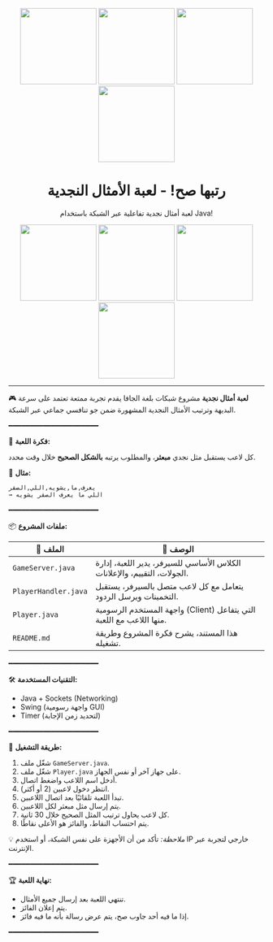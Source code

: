 
<p align="center">
  <img src="https://github.com/user-attachments/assets/3d7a9568-b295-4f9e-a309-a6c3a338769d" width="150"/>
  <img src="https://github.com/user-attachments/assets/3d7a9568-b295-4f9e-a309-a6c3a338769d" width="150"/>
  <img src="https://github.com/user-attachments/assets/3d7a9568-b295-4f9e-a309-a6c3a338769d" width="150"/>
  <img src="https://github.com/user-attachments/assets/3d7a9568-b295-4f9e-a309-a6c3a338769d" width="150"/>
</p>


<h1 align="center">رتبها صح! - لعبة الأمثال النجدية </h1>

<p align="center">
  لعبة أمثال نجدية تفاعلية عبر الشبكة باستخدام Java!
</p>
<p align="center">
  <img src="https://github.com/user-attachments/assets/3d7a9568-b295-4f9e-a309-a6c3a338769d" width="150"/>
  <img src="https://github.com/user-attachments/assets/3d7a9568-b295-4f9e-a309-a6c3a338769d" width="150"/>
  <img src="https://github.com/user-attachments/assets/3d7a9568-b295-4f9e-a309-a6c3a338769d" width="150"/>
  <img src="https://github.com/user-attachments/assets/3d7a9568-b295-4f9e-a309-a6c3a338769d" width="150"/>
</p>

---

🎮 **لعبة أمثال نجدية**
مشروع شبكات بلغة الجافا يقدم تجربة ممتعة تعتمد على سرعة البديهة وترتيب الأمثال النجدية المشهورة ضمن جو تنافسي جماعي عبر الشبكة.

━━━━━━━━━━━━━━━━━━━━━

🧠 **فكرة اللعبة:**

كل لاعب يستقبل مثل نجدي **مبعثر**، والمطلوب يرتبه **بالشكل الصحيح** خلال وقت محدد.

🔸 **مثال:**

```
يعرف,ما,يشويه,اللي,الصقر  
→ اللي ما يعرف الصقر يشويه
```

━━━━━━━━━━━━━━━━━━━━━

📦 **ملفات المشروع:**

| 📁 الملف             | 📝 الوصف                                                                 |
| -------------------- | ------------------------------------------------------------------------ |
| `GameServer.java`    | الكلاس الأساسي للسيرفر، يدير اللعبة، إدارة الجولات، التقييم، والإعلانات. |
| `PlayerHandler.java` | يتعامل مع كل لاعب متصل بالسيرفر، يستقبل التخمينات ويرسل الردود.          |
| `Player.java`        | واجهة المستخدم الرسومية (Client) التي يتفاعل منها اللاعب مع اللعبة.      |
| `README.md`          | هذا المستند، يشرح فكرة المشروع وطريقة تشغيله.                            |

━━━━━━━━━━━━━━━━━━━━━

🛠️ **التقنيات المستخدمة:**

* Java + Sockets (Networking)
* Swing (واجهة رسومية GUI)
* Timer (لتحديد زمن الإجابة)

━━━━━━━━━━━━━━━━━━━━━

🚀 **طريقة التشغيل:**

1. شغّل ملف `GameServer.java`.
2. شغّل ملف `Player.java` على جهاز آخر أو نفس الجهاز.
3. أدخل اسم اللاعب واضغط اتصال.
4. انتظر دخول لاعبين (2 أو أكثر).
5. تبدأ اللعبة تلقائيًا بعد اتصال اللاعبين.
6. يتم إرسال مثل مبعثر لكل اللاعبين.
7. كل لاعب يحاول ترتيب المثل الصحيح خلال 30 ثانية.
8. يتم احتساب النقاط، والفائز هو الأعلى نقاطًا.

💡 *ملاحظة:* تأكد من أن الأجهزة على نفس الشبكة، أو استخدم IP خارجي لتجربة عبر الإنترنت.

━━━━━━━━━━━━━━━━━━━━━

🏆 **نهاية اللعبة:**

* تنتهي اللعبة بعد إرسال جميع الأمثال.
* يتم إعلان الفائز.
* إذا ما فيه أحد جاوب صح، يتم عرض رسالة بأنه ما فيه فائز.

━━━━━━━━━━━━━━━━━━━━━
